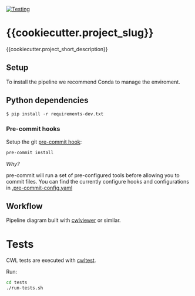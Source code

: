 [![Testing](https://github.com/EBI-Metagenomics/{{cookiecutter.project_slug}}/actions/workflows/test.yml/badge.svg)](https://github.com/EBI-Metagenomics/{{cookiecutter.project_slug}}/actions/workflows/test.yml)

# {{cookiecutter.project_slug}}

{{cookiecutter.project_short_description}}

## Setup

To install the pipeline we recommend Conda to manage the enviroment.

## Python dependencies

```python
$ pip install -r requirements-dev.txt
```

### Pre-commit hooks

Setup the git [pre-commit hook](https://pre-commit.com/):

```bash
pre-commit install
```

*Why?*

pre-commit will run a set of pre-configured tools before allowing you to commit files. You can find the currently configure hooks and configurations in [.pre-commit-config.yaml](./.pre-commit-config.yaml)

## Workflow

Pipeline diagram built with [cwlviewer](https://view.commonwl.org/) or similar.

# Tests

CWL tests are executed with [cwltest](https://github.com/common-workflow-language/cwltest).

Run:
```bash
cd tests
./run-tests.sh
```